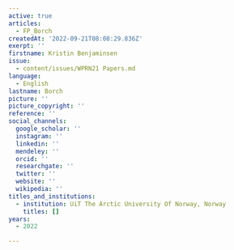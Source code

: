 ```yaml
---
active: true
articles:
  - FP_Borch
createdAt: '2022-09-21T08:08:29.836Z'
exerpt: ''
firstname: Kristin Benjaminsen
issue:
  - content/issues/WPRN21 Papers.md
language:
  - English
lastname: Borch
picture: ''
picture_copyright: ''
reference: ''
social_channels:
  google_scholar: ''
  instagram: ''
  linkedin: ''
  mendeley: ''
  orcid: ''
  researchgate: ''
  twitter: ''
  website: ''
  wikipedia: ''
titles_and_institutions:
  - institution: UiT The Arctic University Of Norway, Norway
    titles: []
years:
  - 2022

---
```

